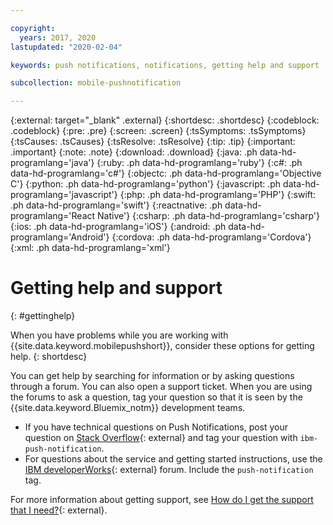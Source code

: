 ```yaml
---

copyright:
  years: 2017, 2020
lastupdated: "2020-02-04"

keywords: push notifications, notifications, getting help and support

subcollection: mobile-pushnotification

---
```


{:external: target="_blank" .external}
{:shortdesc: .shortdesc}
{:codeblock: .codeblock}
{:pre: .pre}
{:screen: .screen}
{:tsSymptoms: .tsSymptoms}
{:tsCauses: .tsCauses}
{:tsResolve: .tsResolve}
{:tip: .tip}
{:important: .important}
{:note: .note}
{:download: .download}
{:java: .ph data-hd-programlang='java'}
{:ruby: .ph data-hd-programlang='ruby'}
{:c#: .ph data-hd-programlang='c#'}
{:objectc: .ph data-hd-programlang='Objective C'}
{:python: .ph data-hd-programlang='python'}
{:javascript: .ph data-hd-programlang='javascript'}
{:php: .ph data-hd-programlang='PHP'}
{:swift: .ph data-hd-programlang='swift'}
{:reactnative: .ph data-hd-programlang='React Native'}
{:csharp: .ph data-hd-programlang='csharp'}
{:ios: .ph data-hd-programlang='iOS'}
{:android: .ph data-hd-programlang='Android'}
{:cordova: .ph data-hd-programlang='Cordova'}
{:xml: .ph data-hd-programlang='xml'}


# Getting help and support
{: #gettinghelp}

When you have problems while you are working with {{site.data.keyword.mobilepushshort}}, consider these options for getting help.
{: shortdesc}

You can get help by searching for information or by asking questions through a forum. You can also open a support ticket. When you are using the forums to ask a question, tag your question so that it is seen by the {{site.data.keyword.Bluemix_notm}} development teams.

* If you have technical questions on Push Notifications, post your question on [Stack Overflow](https://stackoverflow.com/questions/tagged/ibm-mobile-services){: external} and tag your question with `ibm-push-notification`.
* For questions about the service and getting started instructions, use the [IBM developerWorks](https://developer.ibm.com/answers/topics/bluemix-mobile-services/){: external} forum. Include the `push-notification` tag.

For more information about getting support, see [How do I get the support that I need?](https://cloud.ibm.com/docs/get-support?topic=get-support-getting-customer-support#getting-customer-support){: external}.
